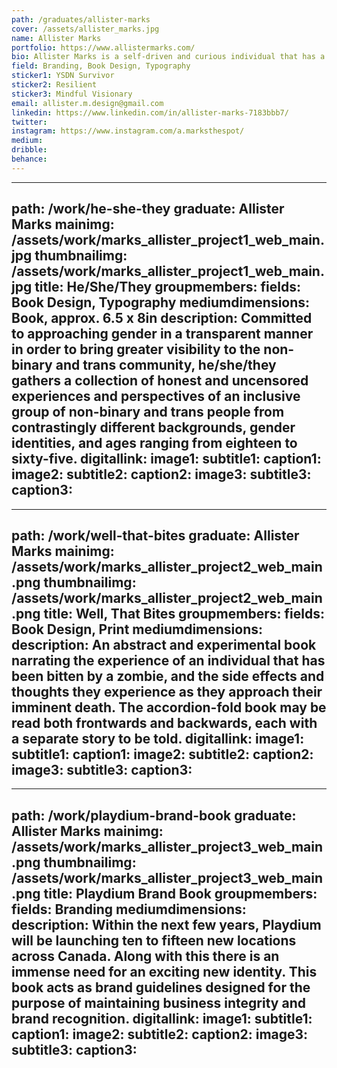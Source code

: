 ```yaml
---
path: /graduates/allister-marks
cover: /assets/allister_marks.jpg
name: Allister Marks
portfolio: https://www.allistermarks.com/
bio: Allister Marks is a self-driven and curious individual that has a passion for discovery and cultivating meaningful human connections, and seeks to collaborate with forward-thinking individuals who share a similar drive.Through constant exploration, they have found particular interests in design communication, branding, book design, typography, corporate identity, as well as experimenting with a variety of tools and mediums. Allister is committed to addressing inclusivity and accessibility, and looks forward to implementing it in their future practise. In his spare time he enjoys drawing, digital illustration, playing guitar, live music, camping, and escaping the city in order to recharge in the quiet seclusion of nature and good company.
field: Branding, Book Design, Typography
sticker1: YSDN Survivor
sticker2: Resilient
sticker3: Mindful Visionary
email: allister.m.design@gmail.com
linkedin: https://www.linkedin.com/in/allister-marks-7183bbb7/
twitter:
instagram: https://www.instagram.com/a.marksthespot/
medium:
dribble:
behance:
---
```


---
path: /work/he-she-they
graduate: Allister Marks
mainimg: /assets/work/marks_allister_project1_web_main.jpg
thumbnailimg: /assets/work/marks_allister_project1_web_main.jpg
title: He/She/They
groupmembers:
fields: Book Design, Typography
mediumdimensions: Book, approx. 6.5 x 8in
description: Committed to approaching gender in a transparent manner in order to bring greater visibility to the non-binary and trans community, he/she/they gathers a collection of honest and uncensored experiences and perspectives of an inclusive group of non-binary and trans people from contrastingly different backgrounds, gender identities, and ages ranging from eighteen to sixty-five.
digitallink:
image1:
subtitle1:
caption1:
image2:
subtitle2:
caption2:
image3:
subtitle3:
caption3:
---

---
path: /work/well-that-bites
graduate: Allister Marks
mainimg: /assets/work/marks_allister_project2_web_main.png
thumbnailimg: /assets/work/marks_allister_project2_web_main.png
title: Well, That Bites
groupmembers:
fields: Book Design, Print
mediumdimensions:
description: An abstract and experimental book narrating the experience of an individual that has been bitten by a zombie, and the side effects and thoughts they experience as they approach their imminent death. The accordion-fold book may be read both frontwards and backwards, each with a separate story to be told.
digitallink:
image1: 
subtitle1:
caption1:
image2:
subtitle2:
caption2:
image3:
subtitle3:
caption3:
---

---
path: /work/playdium-brand-book
graduate: Allister Marks
mainimg: /assets/work/marks_allister_project3_web_main.png
thumbnailimg: /assets/work/marks_allister_project3_web_main.png
title: Playdium Brand Book
groupmembers:
fields: Branding
mediumdimensions:
description: Within the next few years, Playdium will be launching ten to fifteen new locations across Canada. Along with this there is an immense need for an exciting new identity. This book acts as brand guidelines designed for the purpose of maintaining business integrity and brand recognition.
digitallink:
image1:
subtitle1:
caption1:
image2:
subtitle2:
caption2:
image3:
subtitle3:
caption3:
---
